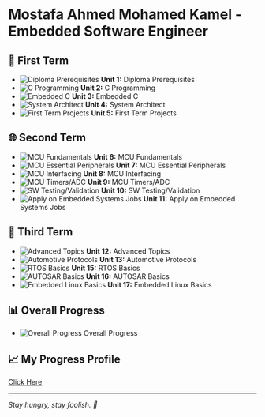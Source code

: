 # Mostafa Ahmed Mohamed Kamel - Embedded Software Engineer

## 🚀 First Term

- ![Diploma Prerequisites](link_to_image1) **Unit 1:** Diploma Prerequisites
- ![C Programming](link_to_image2) **Unit 2:** C Programming
- ![Embedded C](link_to_image3) **Unit 3:** Embedded C
- ![System Architect](link_to_image4) **Unit 4:** System Architect
- ![First Term Projects](link_to_image5) **Unit 5:** First Term Projects

## 🌐 Second Term

- ![MCU Fundamentals](link_to_image6) **Unit 6:** MCU Fundamentals
- ![MCU Essential Peripherals](link_to_image7) **Unit 7:** MCU Essential Peripherals
- ![MCU Interfacing](link_to_image8) **Unit 8:** MCU Interfacing
- ![MCU Timers/ADC](link_to_image9) **Unit 9:** MCU Timers/ADC
- ![SW Testing/Validation](link_to_image10) **Unit 10:** SW Testing/Validation
- ![Apply on Embedded Systems Jobs](link_to_image11) **Unit 11:** Apply on Embedded Systems Jobs

## 🌟 Third Term

- ![Advanced Topics](link_to_image12) **Unit 12:** Advanced Topics
- ![Automotive Protocols](link_to_image13) **Unit 13:** Automotive Protocols
- ![RTOS Basics](link_to_image14) **Unit 15:** RTOS Basics
- ![AUTOSAR Basics](link_to_image15) **Unit 16:** AUTOSAR Basics
- ![Embedded Linux Basics](link_to_image16) **Unit 17:** Embedded Linux Basics

## 📊 Overall Progress

- ![Overall Progress](link_to_image17) Overall Progress

## 📈 My Progress Profile

[Click Here](link_to_your_progress_profile)

---

*Stay hungry, stay foolish. 🚀*
